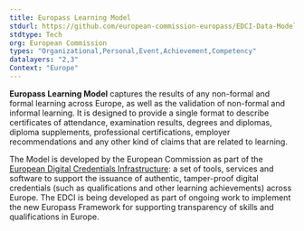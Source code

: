 ```yaml
---
title: Europass Learning Model 
stdurl: https://github.com/european-commission-europass/EDCI-Data-Model
stdtype: Tech
org: European Commission
types: "Organizational,Personal,Event,Achievement,Competency"
datalayers: "2,3"
Context: "Europe"
---
```

**Europass Learning Model** captures the results of any non-formal and formal learning across Europe, as well as the validation of non-formal and informal learning. It is designed to provide a single format to describe certificates of attendance, examination results, degrees and diplomas, diploma supplements, professional certifications, employer recommendations and any other kind of claims that are related to learning.

The Model is developed by the European Commission as part of the [European Digital Credentials Infrastructure](https://ec.europa.eu/futurium/en/europass/europass-digital-credentials-infrastructure): a set of tools, services and software to support the issuance of authentic, tamper-proof digital credentials (such as qualifications and other learning achievements) across Europe. The EDCI is being developed as part of ongoing work to implement the new Europass Framework for supporting transparency of skills and qualifications in Europe.